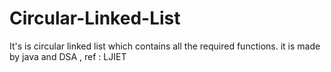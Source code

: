 # Circular-Linked-List
It's is circular linked list which contains all the required functions. it is made by java and DSA , ref : LJIET

